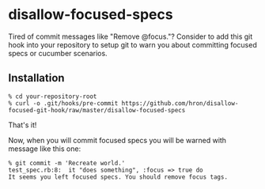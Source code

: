 disallow-focused-specs
======================

Tired of commit messages like "Remove @focus."? Consider to add this git hook
into your repository to setup git to warn you about committing focused specs or
cucumber scenarios.

Installation
------------

	% cd your-repository-root
	% curl -o .git/hooks/pre-commit https://github.com/hron/disallow-focused-git-hook/raw/master/disallow-focused-specs

That's it!

Now, when you will commit focused specs you will be warned with message like
this one:

	% git commit -m 'Recreate world.'
	test_spec.rb:8:  it "does something", :focus => true do
	It seems you left focused specs. You should remove focus tags.
